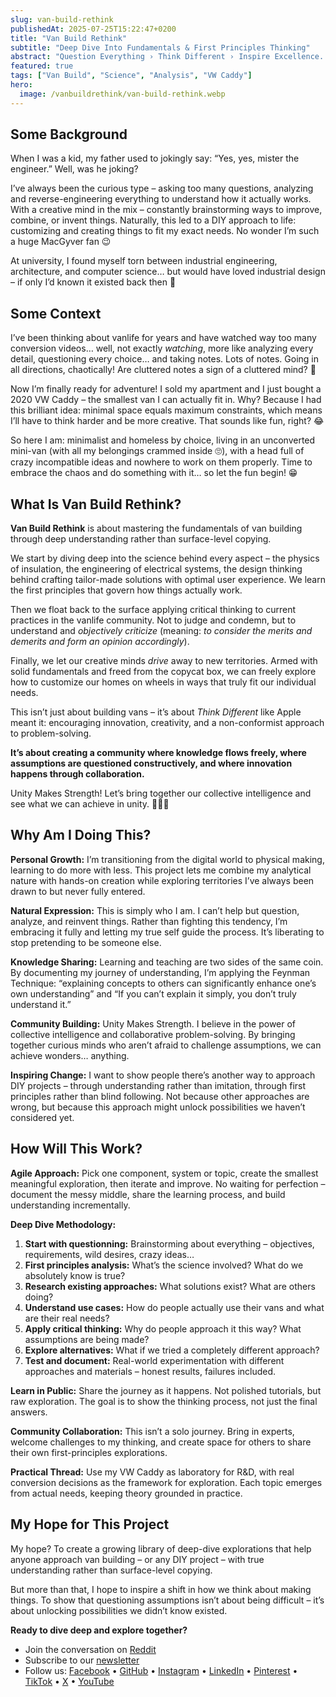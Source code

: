 ```yaml
---
slug: van-build-rethink
publishedAt: 2025-07-25T15:22:47+0200
title: "Van Build Rethink"
subtitle: "Deep Dive Into Fundamentals & First Principles Thinking"
abstract: "Question Everything › Think Different › Inspire Excellence. From first principles analysis to hands-on experimentation, this project documents the journey of understanding rather than copying. Join us for collective intelligence and collaborative problem-solving."
featured: true
tags: ["Van Build", "Science", "Analysis", "VW Caddy"]
hero:
  image: /vanbuildrethink/van-build-rethink.webp
---
```



## Some Background

When I was a kid, my father used to jokingly say: “Yes, yes, mister the engineer.” Well, was he joking?

I’ve always been the curious type – asking too many questions, analyzing and reverse-engineering everything to understand how it actually works. With a creative mind in the mix – constantly brainstorming ways to improve, combine, or invent things. Naturally, this led to a DIY approach to life: customizing and creating things to fit my exact needs. No wonder I’m such a huge MacGyver fan 😉

At university, I found myself torn between industrial engineering, architecture, and computer science… but would have loved industrial design – if only I’d known it existed back then 🫤


## Some Context

I’ve been thinking about vanlife for years and have watched way too many conversion videos… well, not exactly _watching_, more like analyzing every detail, questioning every choice… and taking notes. Lots of notes. Going in all directions, chaotically! Are cluttered notes a sign of a cluttered mind? 🤯

Now I’m finally ready for adventure! I sold my apartment and I just bought a 2020 VW Caddy – the smallest van I can actually fit in. Why? Because I had this brilliant idea: minimal space equals maximum constraints, which means I’ll have to think harder and be more creative. That sounds like fun, right? 😂

So here I am: minimalist and homeless by choice, living in an unconverted mini-van (with all my belongings crammed inside 🙄), with a head full of crazy incompatible ideas and nowhere to work on them properly. Time to embrace the chaos and do something with it… so let the fun begin! 😁


## What Is Van Build Rethink?

**Van Build Rethink** is about mastering the fundamentals of van building through deep understanding rather than surface-level copying.

We start by diving deep into the science behind every aspect – the physics of insulation, the engineering of electrical systems, the design thinking behind crafting tailor-made solutions with optimal user experience. We learn the first principles that govern how things actually work.

Then we float back to the surface applying critical thinking to current practices in the vanlife community. Not to judge and condemn, but to understand and _objectively criticize_ (meaning: _to consider the merits and demerits and form an opinion accordingly_).

Finally, we let our creative minds _drive_ away to new territories. Armed with solid fundamentals and freed from the copycat box, we can freely explore how to customize our homes on wheels in ways that truly fit our individual needs.

This isn’t just about building vans – it’s about _Think Different_ like Apple meant it: encouraging innovation, creativity, and a non-conformist approach to problem-solving.

**It’s about creating a community where knowledge flows freely, where assumptions are questioned constructively, and where innovation happens through collaboration.**

Unity Makes Strength! Let’s bring together our collective intelligence and see what we can achieve in unity. 🤝🧠💪


## Why Am I Doing This?

**Personal Growth:** I’m transitioning from the digital world to physical making, learning to do more with less. This project lets me combine my analytical nature with hands-on creation while exploring territories I’ve always been drawn to but never fully entered.

**Natural Expression:** This is simply who I am. I can’t help but question, analyze, and reinvent things. Rather than fighting this tendency, I’m embracing it fully and letting my true self guide the process. It’s liberating to stop pretending to be someone else.

**Knowledge Sharing:** Learning and teaching are two sides of the same coin. By documenting my journey of understanding, I’m applying the Feynman Technique: “explaining concepts to others can significantly enhance one’s own understanding” and “If you can’t explain it simply, you don’t truly understand it.”

**Community Building:** Unity Makes Strength. I believe in the power of collective intelligence and collaborative problem-solving. By bringing together curious minds who aren’t afraid to challenge assumptions, we can achieve wonders… anything.

**Inspiring Change:** I want to show people there’s another way to approach DIY projects – through understanding rather than imitation, through first principles rather than blind following. Not because other approaches are wrong, but because this approach might unlock possibilities we haven’t considered yet.


## How Will This Work?

**Agile Approach:** Pick one component, system or topic, create the smallest meaningful exploration, then iterate and improve. No waiting for perfection – document the messy middle, share the learning process, and build understanding incrementally.

**Deep Dive Methodology:**

1. **Start with questionning:** Brainstorming about everything – objectives, requirements, wild desires, crazy ideas…
2. **First principles analysis:** What’s the science involved? What do we absolutely know is true?
3. **Research existing approaches:** What solutions exist? What are others doing?
4. **Understand use cases:** How do people actually use their vans and what are their real needs?
5. **Apply critical thinking:** Why do people approach it this way? What assumptions are being made?
6. **Explore alternatives:** What if we tried a completely different approach?
7. **Test and document:** Real-world experimentation with different approaches and materials – honest results, failures included.

**Learn in Public:** Share the journey as it happens. Not polished tutorials, but raw exploration. The goal is to show the thinking process, not just the final answers.

**Community Collaboration:** This isn’t a solo journey. Bring in experts, welcome challenges to my thinking, and create space for others to share their own first-principles explorations.

**Practical Thread:** Use my VW Caddy as laboratory for R&D, with real conversion decisions as the framework for exploration. Each topic emerges from actual needs, keeping theory grounded in practice.


## My Hope for This Project

My hope? To create a growing library of deep-dive explorations that help anyone approach van building – or any DIY project – with true understanding rather than surface-level copying.

But more than that, I hope to inspire a shift in how we think about making things. To show that questioning assumptions isn’t about being difficult – it’s about unlocking possibilities we didn’t know existed.

**Ready to dive deep and explore together?**

- Join the conversation on [Reddit](https://www.reddit.com/r/VanBuildRethink/)
- Subscribe to our [newsletter](https://vanbuildrethink.kit.com/)
- Follow us:
  [Facebook](https://www.facebook.com/vanbuildrethink/) • 
  [GitHub](https://github.com/VanBuildRethink) • 
  [Instagram](https://www.instagram.com/vanbuildrethink/) • 
  [LinkedIn](https://www.linkedin.com/company/vanbuildrethink/) • 
  [Pinterest](https://www.pinterest.com/vanbuildrethink/) • 
  [TikTok](https://www.tiktok.com/@vanbuildrethink) • 
  [X](https://x.com/vanbuildrethink) • 
  [YouTube](https://www.youtube.com/@VanBuildRethink)
